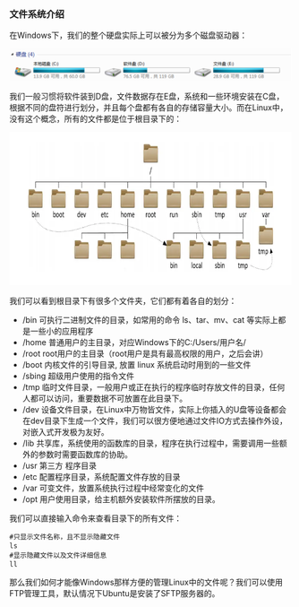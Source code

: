 ### 文件系统介绍

在Windows下，我们的整个硬盘实际上可以被分为多个磁盘驱动器：

![在这里插入图片描述](assets/20190415191752939.png)

我们一般习惯将软件装到D盘，文件数据存在E盘，系统和一些环境安装在C盘，根据不同的盘符进行划分，并且每个盘都有各自的存储容量大小。而在Linux中，没有这个概念，所有的文件都是位于根目录下的：

![img](assets/904.webp)

我们可以看到根目录下有很多个文件夹，它们都有着各自的划分：

- /bin 可执行二进制文件的目录，如常用的命令 ls、tar、mv、cat
  等实际上都是一些小的应用程序
- /home 普通用户的主目录，对应Windows下的C:/Users/用户名/
- /root root用户的主目录（root用户是具有最高权限的用户，之后会讲）
- /boot 内核文件的引导目录, 放置 linux 系统启动时用到的一些文件
- /sbing 超级用户使用的指令文件
- /tmp
  临时文件目录，一般用户或正在执行的程序临时存放文件的目录，任何人都可以访问，重要数据不可放置在此目录下。
- /dev
  设备文件目录，在Linux中万物皆文件，实际上你插入的U盘等设备都会在dev目录下生成一个文件，我们可以很方便地通过文件IO方式去操作外设，对嵌入式开发极为友好。
- /lib
  共享库，系统使用的函数库的目录，程序在执行过程中，需要调用一些额外的参数时需要函数库的协助。
- /usr 第三方 程序目录
- /etc 配置程序目录，系统配置文件存放的目录
- /var 可变文件，放置系统执行过程中经常变化的文件
- /opt 用户使用目录，给主机额外安装软件所摆放的目录。

我们可以直接输入命令来查看目录下的所有文件：

```shell
#只显示文件名称，且不显示隐藏文件
ls
#显示隐藏文件以及文件详细信息
ll
```

那么我们如何才能像Windows那样方便的管理Linux中的文件呢？我们可以使用FTP管理工具，默认情况下Ubuntu是安装了SFTP服务器的。